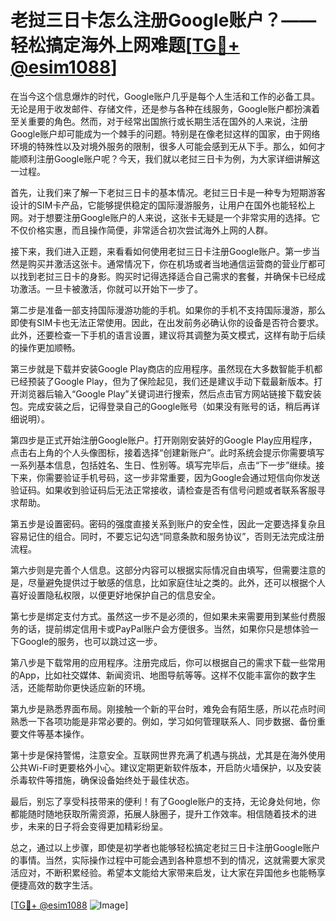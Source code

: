 # 老挝三日卡怎么注册Google账户？——轻松搞定海外上网难题[[TG💪+ @esim1088](https://t.me/s/esim1088)]

在当今这个信息爆炸的时代，Google账户几乎是每个人生活和工作的必备工具。无论是用于收发邮件、存储文件，还是参与各种在线服务，Google账户都扮演着至关重要的角色。然而，对于经常出国旅行或长期生活在国外的人来说，注册Google账户却可能成为一个棘手的问题。特别是在像老挝这样的国家，由于网络环境的特殊性以及对境外服务的限制，很多人可能会感到无从下手。那么，如何才能顺利注册Google账户呢？今天，我们就以老挝三日卡为例，为大家详细讲解这一过程。

首先，让我们来了解一下老挝三日卡的基本情况。老挝三日卡是一种专为短期游客设计的SIM卡产品，它能够提供稳定的国际漫游服务，让用户在国外也能轻松上网。对于想要注册Google账户的人来说，这张卡无疑是一个非常实用的选择。它不仅价格实惠，而且操作简便，非常适合初次尝试海外上网的人群。

接下来，我们进入正题，来看看如何使用老挝三日卡注册Google账户。第一步当然是购买并激活这张卡。通常情况下，你在机场或者当地通信运营商的营业厅都可以找到老挝三日卡的身影。购买时记得选择适合自己需求的套餐，并确保卡已经成功激活。一旦卡被激活，你就可以开始下一步了。

第二步是准备一部支持国际漫游功能的手机。如果你的手机不支持国际漫游，那么即使有SIM卡也无法正常使用。因此，在出发前务必确认你的设备是否符合要求。此外，还要检查一下手机的语言设置，建议将其调整为英文模式，这样有助于后续的操作更加顺畅。

第三步就是下载并安装Google Play商店的应用程序。虽然现在大多数智能手机都已经预装了Google Play，但为了保险起见，我们还是建议手动下载最新版本。打开浏览器后输入“Google Play”关键词进行搜索，然后点击官方网站链接下载安装包。完成安装之后，记得登录自己的Google账号（如果没有账号的话，稍后再详细说明）。

第四步是正式开始注册Google账户。打开刚刚安装好的Google Play应用程序，点击右上角的个人头像图标，接着选择“创建新账户”。此时系统会提示你需要填写一系列基本信息，包括姓名、生日、性别等。填写完毕后，点击“下一步”继续。接下来，你需要验证手机号码，这一步非常重要，因为Google会通过短信向你发送验证码。如果收到验证码后无法正常接收，请检查是否有信号问题或者联系客服寻求帮助。

第五步是设置密码。密码的强度直接关系到账户的安全性，因此一定要选择复杂且容易记住的组合。同时，不要忘记勾选“同意条款和服务协议”，否则无法完成注册流程。

第六步则是完善个人信息。这部分内容可以根据实际情况自由填写，但需要注意的是，尽量避免提供过于敏感的信息，比如家庭住址之类的。此外，还可以根据个人喜好设置隐私权限，以便更好地保护自己的信息安全。

第七步是绑定支付方式。虽然这一步不是必须的，但如果未来需要用到某些付费服务的话，提前绑定信用卡或PayPal账户会方便很多。当然，如果你只是想体验一下Google的服务，也可以跳过这一步。

第八步是下载常用的应用程序。注册完成后，你可以根据自己的需求下载一些常用的App，比如社交媒体、新闻资讯、地图导航等等。这样不仅能丰富你的数字生活，还能帮助你更快适应新的环境。

第九步是熟悉界面布局。刚接触一个新的平台时，难免会有陌生感，所以花点时间熟悉一下各项功能是非常必要的。例如，学习如何管理联系人、同步数据、备份重要文件等基本操作。

第十步是保持警惕，注意安全。互联网世界充满了机遇与挑战，尤其是在海外使用公共Wi-Fi时更要格外小心。建议定期更新软件版本，开启防火墙保护，以及安装杀毒软件等措施，确保设备始终处于最佳状态。

最后，别忘了享受科技带来的便利！有了Google账户的支持，无论身处何地，你都能随时随地获取所需资源，拓展人脉圈子，提升工作效率。相信随着技术的进步，未来的日子将会变得更加精彩纷呈。

总之，通过以上步骤，即使是初学者也能够轻松搞定老挝三日卡注册Google账户的事情。当然，实际操作过程中可能会遇到各种意想不到的情况，这就需要大家灵活应对，不断积累经验。希望本文能给大家带来启发，让大家在异国他乡也能畅享便捷高效的数字生活。

[[TG💪+ @esim1088](https://t.me/s/esim1088) ![Image](https://i.postimg.cc/4NQfJmqS/Snipaste-2025-05-13-00-14-12.png)]